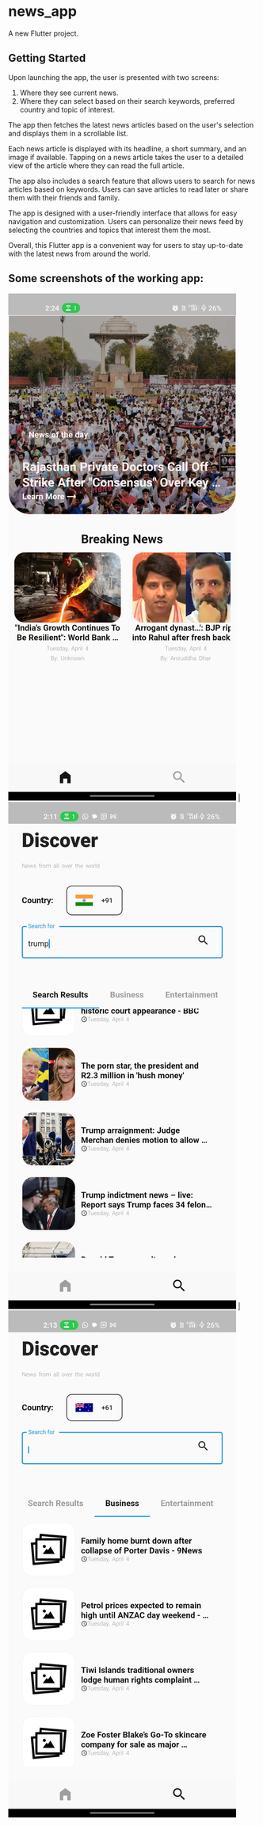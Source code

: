 # news_app

A new Flutter project.

## Getting Started

Upon launching the app, the user is presented with two screens:
1. Where they see current news.
2. Where they can select based on their search keywords, preferred country and topic of interest. 

The app then fetches the latest news articles based on the user's selection and displays them in a scrollable list.

Each news article is displayed with its headline, a short summary, and an image if available. Tapping on a news article takes the user to a detailed view of the article where they can read the full article.

The app also includes a search feature that allows users to search for news articles based on keywords. Users can save articles to read later or share them with their friends and family.

The app is designed with a user-friendly interface that allows for easy navigation and customization. Users can personalize their news feed by selecting the countries and topics that interest them the most.

Overall, this Flutter app is a convenient way for users to stay up-to-date with the latest news from around the world.

## Some screenshots of the working app:

![Homepage Screenshot](screenshots/homepage_screenshot.jpg) | ![Searching Screenshot](screenshots/search_results.jpg) | ![Countrywise ScreenShot](screenshots/country_results.jpg)
